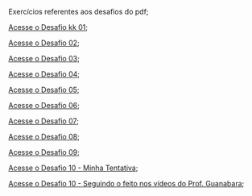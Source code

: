 Exercícios referentes aos desafios do pdf;

<a href="https://erickpedrosa.github.io/HTML-CSS/docs/Desafios/Ex.%20001/index.html">Acesse o Desafio kk 01<a>;

<a href="https://erickpedrosa.github.io/HTML-CSS//docs/Desafios/Ex.%20002/index.html">Acesse o Desafio 02<a>;

<a href="https://erickpedrosa.github.io/HTML-CSS/docs/Desafios/Ex.%20003/index.html">Acesse o Desafio 03<a>;

<a href="https://erickpedrosa.github.io/HTML-CSS/docs/Desafios/Ex.%20004/index.html">Acesse o Desafio 04<a>;

<a href="https://erickpedrosa.github.io/HTML-CSS/docs/Desafios/Ex.%20005/index.html">Acesse o Desafio 05<a>;

<a href="https://erickpedrosa.github.io/HTML-CSS/docs/Desafios/Ex.%20006/index.html">Acesse o Desafio 06<a>;

<a href="https://erickpedrosa.github.io/HTML-CSS/docs/Desafios/Ex.%20007/index.html">Acesse o Desafio 07<a>;

<a href="https://erickpedrosa.github.io/HTML-CSS/docs/Desafios/Ex.%20008/index.html">Acesse o Desafio 08<a>;

<a href="https://erickpedrosa.github.io/HTML-CSS/docs/Desafios/Ex.%20009/index.html">Acesse o Desafio 09<a>;

<a href="https://erickpedrosa.github.io/HTML-CSS/docs/Desafios/Ex.%20010_teste/index.html">Acesse o Desafio 10 - Minha Tentativa<a>;

<a href="https://erickpedrosa.github.io/HTML-CSS/docs/Desafios/Ex.%20010/android.html">Acesse o Desafio 10 - Seguindo o feito nos vídeos do Prof. Guanabara<a>;

